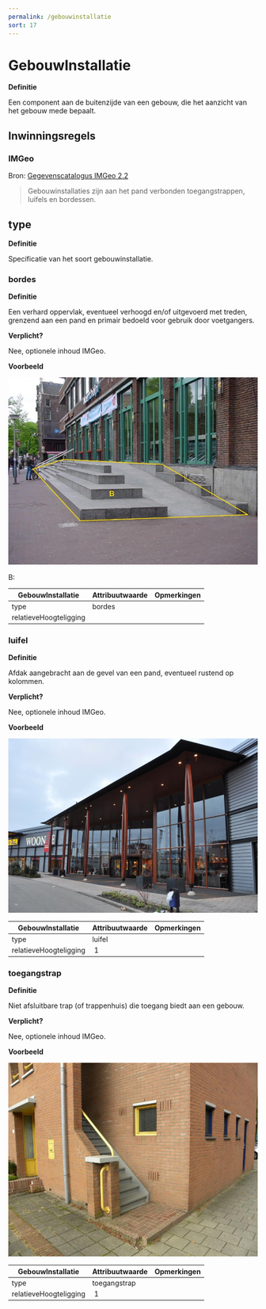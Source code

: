 ```yaml
---
permalink: /gebouwinstallatie
sort: 17
---
```


GebouwInstallatie
=================

**Definitie**

Een component aan de buitenzijde van een gebouw, die het aanzicht van het gebouw
mede bepaalt.

Inwinningsregels
----------------

### IMGeo

Bron: [Gegevenscatalogus IMGeo
2.2](https://docs.geostandaarden.nl/imgeo/catalogus/imgeo/#gebouwinstallatie-1)

>   Gebouwinstallaties zijn aan het pand verbonden toegangstrappen, luifels en
>   bordessen.

type
----

**Definitie**

Specificatie van het soort gebouwinstallatie.

### bordes

**Definitie**

Een verhard oppervlak, eventueel verhoogd en/of uitgevoerd met treden, grenzend
aan een pand en primair bedoeld voor gebruik door voetgangers.

**Verplicht?**

Nee, optionele inhoud IMGeo.

**Voorbeeld**

![](media/4acd1b2725997526980028460e0a443e.jpg)

B:

| **GebouwInstallatie**  | **Attribuutwaarde** | **Opmerkingen** |
|------------------------|---------------------|-----------------|
| type                   | bordes              |                 |
| relatieveHoogteligging |                     |                 |

### luifel

**Definitie**

Afdak aangebracht aan de gevel van een pand, eventueel rustend op kolommen.

**Verplicht?**

Nee, optionele inhoud IMGeo.

**Voorbeeld**

![](media/11f28392e8f650462af6881c53b647ca.jpg)

| **GebouwInstallatie**  | **Attribuutwaarde** | **Opmerkingen** |
|------------------------|---------------------|-----------------|
| type                   | luifel              |                 |
| relatieveHoogteligging |  1                  |                 |

### toegangstrap

**Definitie**

Niet afsluitbare trap (of trappenhuis) die toegang biedt aan een gebouw.

**Verplicht?**

Nee, optionele inhoud IMGeo.

**Voorbeeld**

![](media/21eaf2b20ea822ec132675378dacdad1.jpg)

| **GebouwInstallatie**  | **Attribuutwaarde** | **Opmerkingen** |
|------------------------|---------------------|-----------------|
| type                   | toegangstrap        |                 |
| relatieveHoogteligging |  1                  |                 |
